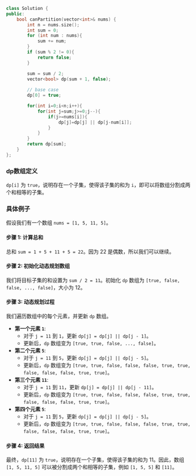 ```c++
class Solution {
public:
    bool canPartition(vector<int>& nums) {
        int n = nums.size();
        int sum = 0;
        for (int num : nums){
            sum += num;
        }
        if (sum % 2 != 0){
            return false;
        }

        sum = sum / 2; 
        vector<bool> dp(sum + 1, false); 
        
        // base case
        dp[0] = true;  

        for(int i=0;i<n;i++){
            for(int j=sum;j>=0;j--){ 
                if(j>=nums[i]){    
                    dp[j]=dp[j] || dp[j-num[i]]; 
                }
            }
        }
        return dp[sum];
    }
};
```

### dp数组定义

`dp[i]` 为 `true`，说明存在一个子集，使得该子集的和为 `i`，即可以将数组分割成两个和相等的子集。

### 具体例子

假设我们有一个数组 `nums = [1, 5, 11, 5]`。

#### 步骤 1: 计算总和

总和 `sum = 1 + 5 + 11 + 5 = 22`。因为 22 是偶数，所以我们可以继续。

#### 步骤 2: 初始化动态规划数组

我们将目标子集的和设置为 `sum / 2 = 11`。初始化 `dp` 数组为 `[true, false, false, ..., false]`，大小为 12。

#### 步骤 3: 动态规划过程

我们遍历数组中的每个元素，并更新 `dp` 数组。

- **第一个元素 `1`**:
  - 对于 `j = 11` 到 `1`，更新 `dp[j] = dp[j] || dp[j - 1]`。
  - 更新后，`dp` 数组变为 `[true, true, false, ..., false]`。
- **第二个元素 `5`**:
  - 对于 `j = 11` 到 `5`，更新 `dp[j] = dp[j] || dp[j - 5]`。
  - 更新后，`dp` 数组变为 `[true, true, false, false, false, true, true, false, false, false, true, true]`。
- **第三个元素 `11`**:
  - 对于 `j = 11` 到 `11`，更新 `dp[j] = dp[j] || dp[j - 11]`。
  - 更新后，`dp` 数组变为 `[true, true, false, false, false, true, true, false, false, false, true, true]`。
- **第四个元素 `5`**:
  - 对于 `j = 11` 到 `5`，更新 `dp[j] = dp[j] || dp[j - 5]`。
  - 更新后，`dp` 数组变为 `[true, true, false, false, false, true, true, false, false, false, true, true]`。

#### 步骤 4: 返回结果

最终，`dp[11]` 为 `true`，说明存在一个子集，使得该子集的和为 11。因此，数组 `[1, 5, 11, 5]` 可以被分割成两个和相等的子集，例如 `[1, 5, 5]` 和 `[11]`。